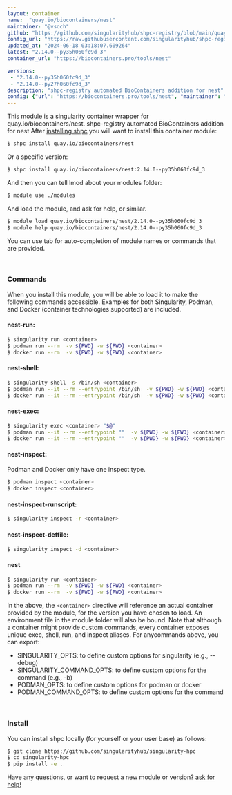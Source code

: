 ```yaml
---
layout: container
name:  "quay.io/biocontainers/nest"
maintainer: "@vsoch"
github: "https://github.com/singularityhub/shpc-registry/blob/main/quay.io/biocontainers/nest/container.yaml"
config_url: "https://raw.githubusercontent.com/singularityhub/shpc-registry/main/quay.io/biocontainers/nest/container.yaml"
updated_at: "2024-06-18 03:18:07.609264"
latest: "2.14.0--py35h060fc9d_3"
container_url: "https://biocontainers.pro/tools/nest"

versions:
 - "2.14.0--py35h060fc9d_3"
 - "2.14.0--py27h060fc9d_3"
description: "shpc-registry automated BioContainers addition for nest"
config: {"url": "https://biocontainers.pro/tools/nest", "maintainer": "@vsoch", "description": "shpc-registry automated BioContainers addition for nest", "latest": {"2.14.0--py35h060fc9d_3": "sha256:bae81c155f6a149235785483fbd9b25a699958dec71dee65b234fb59cd3759a2"}, "tags": {"2.14.0--py35h060fc9d_3": "sha256:bae81c155f6a149235785483fbd9b25a699958dec71dee65b234fb59cd3759a2", "2.14.0--py27h060fc9d_3": "sha256:f895a7721504fadbf612f5f8622c0e8fd04b16077bd67916cdef53d3784bed58"}, "docker": "quay.io/biocontainers/nest"}
---
```


This module is a singularity container wrapper for quay.io/biocontainers/nest.
shpc-registry automated BioContainers addition for nest
After [installing shpc](#install) you will want to install this container module:


```bash
$ shpc install quay.io/biocontainers/nest
```

Or a specific version:

```bash
$ shpc install quay.io/biocontainers/nest:2.14.0--py35h060fc9d_3
```

And then you can tell lmod about your modules folder:

```bash
$ module use ./modules
```

And load the module, and ask for help, or similar.

```bash
$ module load quay.io/biocontainers/nest/2.14.0--py35h060fc9d_3
$ module help quay.io/biocontainers/nest/2.14.0--py35h060fc9d_3
```

You can use tab for auto-completion of module names or commands that are provided.

<br>

### Commands

When you install this module, you will be able to load it to make the following commands accessible.
Examples for both Singularity, Podman, and Docker (container technologies supported) are included.

#### nest-run:

```bash
$ singularity run <container>
$ podman run --rm  -v ${PWD} -w ${PWD} <container>
$ docker run --rm  -v ${PWD} -w ${PWD} <container>
```

#### nest-shell:

```bash
$ singularity shell -s /bin/sh <container>
$ podman run --it --rm --entrypoint /bin/sh  -v ${PWD} -w ${PWD} <container>
$ docker run --it --rm --entrypoint /bin/sh  -v ${PWD} -w ${PWD} <container>
```

#### nest-exec:

```bash
$ singularity exec <container> "$@"
$ podman run --it --rm --entrypoint ""  -v ${PWD} -w ${PWD} <container> "$@"
$ docker run --it --rm --entrypoint ""  -v ${PWD} -w ${PWD} <container> "$@"
```

#### nest-inspect:

Podman and Docker only have one inspect type.

```bash
$ podman inspect <container>
$ docker inspect <container>
```

#### nest-inspect-runscript:

```bash
$ singularity inspect -r <container>
```

#### nest-inspect-deffile:

```bash
$ singularity inspect -d <container>
```



#### nest

```bash
$ singularity run <container>
$ podman run --rm  -v ${PWD} -w ${PWD} <container>
$ docker run --rm  -v ${PWD} -w ${PWD} <container>
```


In the above, the `<container>` directive will reference an actual container provided
by the module, for the version you have chosen to load. An environment file in the
module folder will also be bound. Note that although a container
might provide custom commands, every container exposes unique exec, shell, run, and
inspect aliases. For anycommands above, you can export:

 - SINGULARITY_OPTS: to define custom options for singularity (e.g., --debug)
 - SINGULARITY_COMMAND_OPTS: to define custom options for the command (e.g., -b)
 - PODMAN_OPTS: to define custom options for podman or docker
 - PODMAN_COMMAND_OPTS: to define custom options for the command

<br>

### Install

You can install shpc locally (for yourself or your user base) as follows:

```bash
$ git clone https://github.com/singularityhub/singularity-hpc
$ cd singularity-hpc
$ pip install -e .
```

Have any questions, or want to request a new module or version? [ask for help!](https://github.com/singularityhub/singularity-hpc/issues)